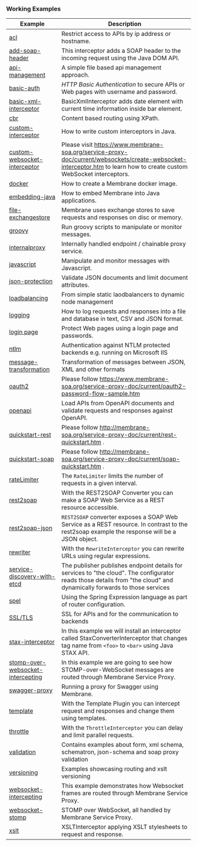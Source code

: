 ### Working Examples

| Example                                                                | Description                                                                                                                                                            |
|------------------------------------------------------------------------|------------------------------------------------------------------------------------------------------------------------------------------------------------------------|
| [acl](acl)                                                             | Restrict access to APIs by ip address or hostname.                                                                                                                     |
| [add-soap-header](soap/add-soap-header)                                | This interceptor adds a SOAP header to the incoming request using the Java DOM API.                                                                                    |
| [api-management](api-management)                                       | A simple file based api management approach.                                                                                                                           |
| [basic-auth](security/basic-auth/simple)                               | _HTTP Basic Authentication_ to secure APIs or Web pages with username and password.                                                                                    |
| [basic-xml-interceptor](basic-xml-interceptor)                         | BasicXmlInterceptor adds date element with current time information inside bar element.                                                                                |
| [cbr](cbr)                                                             | Content based routing using XPath.                                                                                                                                     |
| [custom-interceptor](custom-interceptor)                               | How to write custom interceptors in Java.                                                                                                                              |
| [custom-websocket-interceptor](custom-websocket-interceptor)           | Please visit https://www.membrane-soa.org/service-proxy-doc/current/websockets/create-websocket-interceptor.htm to learn how to create custom WebSocket interceptors.  |
| [docker](docker)                                                       | How to create a Membrane docker image.                                                                                                                                 |
| [embedding-java](embedding-java)                                       | How to embed Membrane into Java applications.                                                                                                                          |
| [file-exchangestore](file-exchangestore)                               | Membrane uses exchange stores to save requests and responses on disc or memory.                                                                                        |
| [groovy](groovy)                                                       | Run groovy scripts to manipulate or monitor messages.                                                                                                                  |
| [internalproxy](internalproxy)                                         | Internally handled endpoint / chainable proxy service.                                                                                                                 |
| [javascript](javascript)                                               | Manipulate and monitor messages with Javascript.                                                                                                                       |
| [json-protection](json-protection)                                     | Validate JSON documents and limit document attributes.                                                                                                                 |
| [loadbalancing](loadbalancing)                                         | From simple static laodbalancers to dynamic node management                                                                                                            |
| [logging](logging)                                                     | How to log requests and responses into a file and database in text, CSV and JSON format.                                                                               |
| [login page](login)                                                    | Protect Web pages using a login page and passwords.                                                                                                                    |
| [ntlm](ntlm)                                                           | Authentication against NTLM protected backends e.g. running on Microsoft IIS                                                                                           |
| [message-transformation](message-transformation)                       | Transformation of messages between JSON, XML and other formats                                                                                                         |
| [oauth2](oauth2)                                                       | Please follow https://www.membrane-soa.org/service-proxy-doc/current/oauth2-password-flow-sample.htm                                                                   |
| [openapi](openapi)                                                     | Load APIs from OpenAPI documents and validate requests and responses against OpenAPI.                                                                                  |
| [quickstart-rest](quickstart-rest)                                     | Please follow http://membrane-soa.org/service-proxy-doc/current/rest-quickstart.htm .                                                                                  |
| [quickstart-soap](quickstart-soap)                                     | Please follow http://membrane-soa.org/service-proxy-doc/current/soap-quickstart.htm .                                                                                  |
| [rateLimiter](rateLimiter)                                             | The `RateLimiter` limits the number of requests in a given interval.                                                                                                   |
| [rest2soap](rest2soap)                                                 | With the REST2SOAP Converter you can make a SOAP Web Service as a REST resource accessible.                                                                            |
| [rest2soap-json](rest2soap-json)                                       | `REST2SOAP` converter exposes a SOAP Web Service as a REST resource. In contrast to the rest2soap example the response will be a JSON object.                          |
| [rewriter](rewriter)                                                   | With the `RewriteInterceptor` you can rewrite URLs using regular expressions.                                                                                          |
| [service-discovery-with-etcd](service-discovery-with-etcd)             | The publisher publishes endpoint details for services to "the cloud". The configurator reads those details from "the cloud" and dynamically forwards to those services |
| [spel](spel)                                                           | Using the Spring Expression language as part of router configuration.                                                                                                  |
| [SSL/TLS](ssl)                                                         | SSL for APIs and for the communication to backends                                                                                                                     |
| [stax-interceptor](stax-interceptor)                                   | In this example we will install an interceptor called StaxConverterInterceptor that changes tag name from `<foo>` to `<bar>` using Java STAX API.                      |
| [stomp-over-websocket-intercepting](stomp-over-websocket-intercepting) | In this example we are going to see how STOMP-over-WebSocket messages are routed through Membrane Service Proxy.                                                       |
| [swagger-proxy](swagger-proxy)                                         | Running a proxy for Swagger using Membrane.                                                                                                                            |
| [template](template)                                                   | With the Template Plugin you can intercept request and responses and change them using templates.                                                                      |
| [throttle](throttle)                                                   | With the `ThrottleInterceptor` you can delay and limit parallel requests.                                                                                              |
| [validation](validation)                                               | Contains examples about form, xml schema, schematron, json-schema and soap proxy validation                                                                            |
| [versioning](versioning)                                               | Examples showcasing routing and xslt versioning                                                                                                                        |
| [websocket-intercepting](websocket-intercepting)                       | This example demonstrates how Websocket frames are routed through Membrane Service Proxy.                                                                              |
| [websocket-stomp](websocket-stomp)                                     | STOMP over WebSocket, all handled by Membrane Service Proxy.                                                                                                           |
| [xslt](xslt)                                                           | XSLTInterceptor applying XSLT stylesheets to request and response.                                                                                                     |

